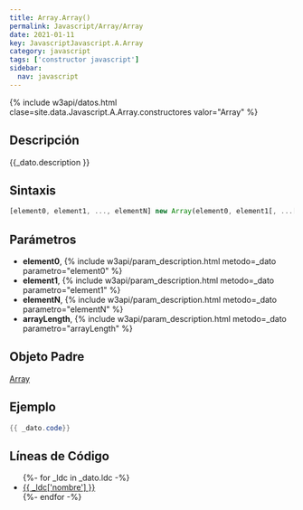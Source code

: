 ```yaml
---
title: Array.Array()
permalink: Javascript/Array/Array
date: 2021-01-11
key: JavascriptJavascript.A.Array
category: javascript
tags: ['constructor javascript']
sidebar: 
  nav: javascript
---
```


{% include w3api/datos.html clase=site.data.Javascript.A.Array.constructores valor="Array" %}

## Descripción
{{_dato.description }}

## Sintaxis
~~~javascript
[element0, element1, ..., elementN] new Array(element0, element1[, ...[, elementN]]) new Array(arrayLength)
~~~

## Parámetros
* **element0**,  {% include w3api/param_description.html metodo=_dato parametro="element0" %}
* **element1**,  {% include w3api/param_description.html metodo=_dato parametro="element1" %}
* **elementN**,  {% include w3api/param_description.html metodo=_dato parametro="elementN" %}
* **arrayLength**,  {% include w3api/param_description.html metodo=_dato parametro="arrayLength" %}

## Objeto Padre
[Array](/javascript/Array/)

## Ejemplo
~~~java
{{ _dato.code}}
~~~

## Líneas de Código
<ul>
{%- for _ldc in _dato.ldc -%}
   <li>
       <a href="{{_ldc['url'] }}">{{ _ldc['nombre'] }}</a>
   </li>
{%- endfor -%}
</ul>
